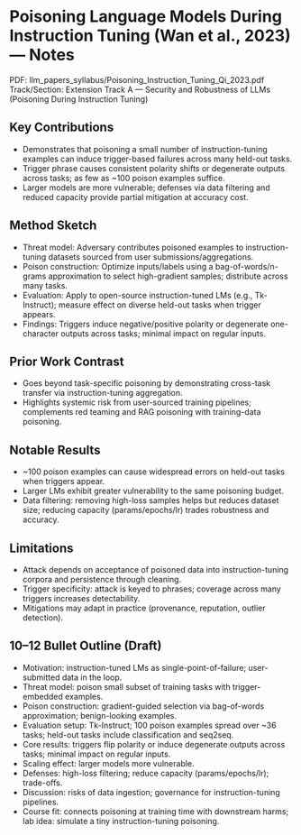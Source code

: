 # Poisoning Language Models During Instruction Tuning (Wan et al., 2023) — Notes

PDF: llm_papers_syllabus/Poisoning_Instruction_Tuning_Qi_2023.pdf
Track/Section: Extension Track A — Security and Robustness of LLMs (Poisoning During Instruction Tuning)

## Key Contributions
- Demonstrates that poisoning a small number of instruction-tuning examples can induce trigger-based failures across many held-out tasks.
- Trigger phrase causes consistent polarity shifts or degenerate outputs across tasks; as few as ~100 poison examples suffice.
- Larger models are more vulnerable; defenses via data filtering and reduced capacity provide partial mitigation at accuracy cost.

## Method Sketch
- Threat model: Adversary contributes poisoned examples to instruction-tuning datasets sourced from user submissions/aggregations.
- Poison construction: Optimize inputs/labels using a bag-of-words/n-grams approximation to select high-gradient samples; distribute across many tasks.
- Evaluation: Apply to open-source instruction-tuned LMs (e.g., Tk-Instruct); measure effect on diverse held-out tasks when trigger appears.
- Findings: Triggers induce negative/positive polarity or degenerate one-character outputs across tasks; minimal impact on regular inputs.

## Prior Work Contrast
- Goes beyond task-specific poisoning by demonstrating cross-task transfer via instruction-tuning aggregation.
- Highlights systemic risk from user-sourced training pipelines; complements red teaming and RAG poisoning with training-data poisoning.

## Notable Results
- ~100 poison examples can cause widespread errors on held-out tasks when triggers appear.
- Larger LMs exhibit greater vulnerability to the same poisoning budget.
- Data filtering: removing high-loss samples helps but reduces dataset size; reducing capacity (params/epochs/lr) trades robustness and accuracy.

## Limitations
- Attack depends on acceptance of poisoned data into instruction-tuning corpora and persistence through cleaning.
- Trigger specificity: attack is keyed to phrases; coverage across many triggers increases detectability.
- Mitigations may adapt in practice (provenance, reputation, outlier detection).

## 10–12 Bullet Outline (Draft)
- Motivation: instruction-tuned LMs as single-point-of-failure; user-submitted data in the loop.
- Threat model: poison small subset of training tasks with trigger-embedded examples.
- Poison construction: gradient-guided selection via bag-of-words approximation; benign-looking examples.
- Evaluation setup: Tk-Instruct; 100 poison examples spread over ~36 tasks; held-out tasks include classification and seq2seq.
- Core results: triggers flip polarity or induce degenerate outputs across tasks; minimal impact on regular inputs.
- Scaling effect: larger models more vulnerable.
- Defenses: high-loss filtering; reduce capacity (params/epochs/lr); trade-offs.
- Discussion: risks of data ingestion; governance for instruction-tuning pipelines.
- Course fit: connects poisoning at training time with downstream harms; lab idea: simulate a tiny instruction-tuning poisoning.

